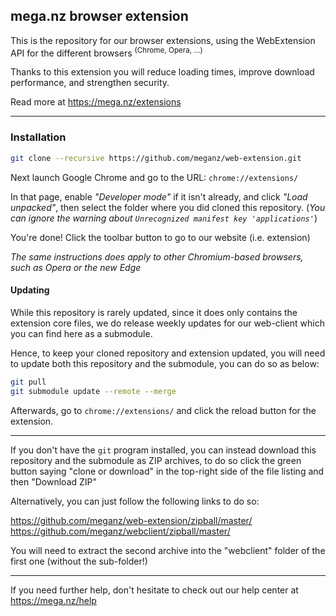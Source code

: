 ## mega.nz browser extension ##

This is the repository for our browser extensions, using the WebExtension API for the different browsers <sup>(Chrome, Opera, ...)</sup>

Thanks to this extension you will reduce loading times, improve download performance, and strengthen security.

Read more at https://mega.nz/extensions

---

### Installation

```bash
git clone --recursive https://github.com/meganz/web-extension.git
```

Next launch Google Chrome and go to the URL: `chrome://extensions/`

In that page, enable _"Developer mode"_ if it isn't already, and click _"Load unpacked"_, then select the folder
where you did cloned this repository. (_You can ignore the warning about `Unrecognized manifest key 'applications'`_)

You're done! Click the toolbar button to go to our website (i.e. extension)

_The same instructions does apply to other Chromium-based browsers, such as Opera or the new Edge_

#### Updating

While this repository is rarely updated, since it does only contains the extension core files,
we do release weekly updates for our web-client which you can find here as a submodule.

Hence, to keep your cloned repository and extension updated, you will need to update both
this repository and the submodule, you can do so as below:

```bash
git pull
git submodule update --remote --merge
```

Afterwards, go to `chrome://extensions/` and click the reload button for the extension.

---

If you don't have the `git` program installed, you can instead download this repository
and the submodule as ZIP archives, to do so click the green button saying "clone or download"
in the top-right side of the file listing and then "Download ZIP"

Alternatively, you can just follow the following links to do so:

https://github.com/meganz/web-extension/zipball/master/  
https://github.com/meganz/webclient/zipball/master/

You will need to extract the second archive into the "webclient" folder of the first one (without the sub-folder!)

---

If you need further help, don't hesitate to check out our help center at https://mega.nz/help
